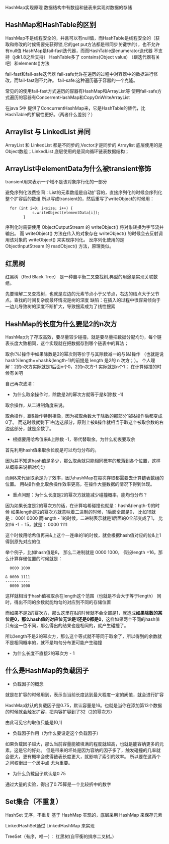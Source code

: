 HashMap实现原理
数据结构中有数组和链表来实现对数据的存储

HashMap和HashTable的区别
------------

HashMap不是线程安全的，并且可以有null值，而HashTable是线程安全的（获取和修改的时候需要先获得锁,它的get put方法都是带同步关键字的），也不允许有null值
HashMap是fail-fast迭代器，而而HashTable是enumerator迭代器 不支持（jdk1.8之后支持）
HashTable多了 contains(Object value) （跟迭代器有关吧）和elements()方法

fail-fast和fail-safe迭代器
fail-safe允许在遍历的过程中对容器中的数据进行修改，而fail-fast则不允许。
fail-safe:这种遍历基于容器的一个克隆。

常见的的使用fail-fast方式遍历的容器有HashMap和ArrayList等
使用fail-safe方式遍历的容器有ConcerrentHashMap和CopyOnWriteArrayList


在java 5中 提供了ConcurrentHashMap来，它是HashTable的替代，比HashTable的扩展性更好。（两者什么差别？）


Arraylist 与 LinkedList 异同
-------------------------
ArrayList 和 LinkedList 都是不同步的,Vector才是同步的
Arraylist 底层使用的是Object数组；LinkedList 底层使用的是双向循环链表数据结构；


ArrayList中elementData为什么被transient修饰
------------------------------------
transient用来表示一个域不是该对象序行化的一部分

避免序列化浪费空间：List的元素数组是自动扩容的，直接序列化的时候会序列化整个扩容后的数组
所以写成transient的，然后重写了writeObject的时候用：
```
  for (int i=0; i<size; i++) {
            s.writeObject(elementData[i]);
        }
```

序列化时需要使用 ObjectOutputStream 的 writeObject() 将对象转换为字节流并输出。
而 writeObject() 方法在传入的对象存在 writeObject() 的时候会去反射调用该对象的 writeObject() 来实现序列化。
反序列化使用的是 ObjectInputStream 的 readObject() 方法，原理类似。


红黑树
---
红黑树（Red Black Tree） 是一种自平衡二叉查找树,典型的用途是实现关联数组。

先要理解二叉查找树，也就是左边的元素节点小于父节点，右边的结点大于父节点。查找的时间复杂度最坏情况是树的深度
缺陷：在插入的过程中很容易倾向于一边儿导致树的深度不断扩大，导致搜索成为了线性搜索

HashMap的长度为什么要是2的n次方
--------------------
HashMap为了存取高效，要尽量较少碰撞，就是要尽量把数据分配均匀，每个链表长度大致相同，这个实现就在把数据存到哪个链表中的算法；

取余(%)操作中如果除数是2的幂次则等价于与其除数减一的与(&)操作
（也就是说 hash%length==hash&(length-1)的前提是 length 是2的 n 次方；）。
个人理解：2的n次方实际就是1后面n个0，2的n次方-1  实际就是n个1；
在计算碰撞的时候有关吧


自己再次滤清：
- 为什么取余操作时，除数是2的幂次方就等于是&(除数 -1) 

取余操作，从二进制角度来说。 

取余操作，跟&操作特别相像，因为被取余数大于除数的那部分1被&操作后都变成0了。
而这时候就剩下1右边这部分，原则上被&操作就相当于取这个被取余数的右边这部分，就是余数了。



- 根据要用哈希值来&上除数 -1，带代替取余。为什么初衷要取余

首先利用hash值来取余长度是可以均匀分布的。

因为并不知道hash值是多少，那么取余就只能相同概率的散落到各个位置，这样从概率来说相对均匀

而用&来代替取余是为了效率，因为hashMap在每次存取都需要去计算链表数组的位置。
用&操作会比取余操作效率更高，在操作大量数据的情况下得到体现。



- 重点问题：为什么长度是2的幂次方就能减少碰撞概率，能均匀分布？



因为如果长度是2的幂次方的话，在计算哈希碰撞也就是：hash&(length-1)的时候
如果length是2的幂次方就意味着二进制的时候，1后面全部是0， 比如16就是： 0001 0000
而length - 1的时候，二进制表示就是1后面的0全部变成了1， 比如16 -1 = 15，就是： 0000 1111

这个时候用哈希值再来&上这个一连串的1的时候，就会根据hash值对应的位&上1得到原先对应的位

举个例子，比如hash值是8， 那么二进制就是 0000 1000， 假设length =16，那么计算存储位置的时候就是：

```
  0000 1000
  
& 0000 1111
-----------
  0000 1000 
```

这样就相当于hash值被取余在length这个范围（也就是不会大于等于length）
同时，得出不同的余数就能均匀的对应到不同的存储位置


而如果不是2的幂次方，那么这里在&的时候就不会全部是1，就造成**如果除数的某位是0，那么hash值的对应位无论是1还是0都是0**，这样如果两个不同的hash值只有这一位不同，那么得出的结果也是相同的，就产生碰撞了。

所以length不是2的幂次方，那么这个等式就不等同于取余了，所以得到的余数就不是相同概率的，就不是均匀分布更可能产生碰撞



- 为什么长度不直接2的幂次方 - 1



什么是HashMap的负载因子
---------

- 负载因子的概念

就是在扩容的时候用到，表示当当前长度达到最大程度一定的阀值，就会进行扩容

HashMap默认的负载因子是0.75，默认容量是16。也就是当你在添加第13个数据的时候就会触发扩容，把内容扩容到了32（2的幂次方）

由此可见它的取值只能是(0,1]


- 负载因子作用（为什么要设定这个负载因子）

如果负载因子越大，那么当前容量能被填满的程度就越高，也就是能容纳更多的元素，这是它的好处。
但是带来的坏处是因为容纳的因子多了，触发碰撞的几率就会更大，更有概率会使得链表长度更大，就影响了索引的效率。
所以要在这两个之间权衡出一个居中点 尤为重要。

- 为什么负载因子默认是0.75

通过大量的实验，得出了0.75算是一个比较折中的数字


Set集合（不重复）
----------
HashSet 无序，不重复  基于 HashMap 实现的，底层采用 HashMap 来保存元素

LinkedHashSet通过 LinkedHashMap 来实现

TreeSet（有序，唯一）： 红黑树(自平衡的排序二叉树。)

